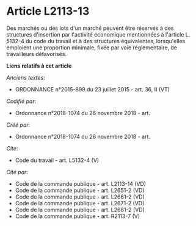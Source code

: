 # Article L2113-13

Des marchés ou des lots d'un marché peuvent être réservés à des structures d'insertion par l'activité économique mentionnées
à l'article L. 5132-4 du code du travail et à des structures équivalentes, lorsqu'elles emploient une proportion minimale,
fixée par voie réglementaire, de travailleurs défavorisés.

**Liens relatifs à cet article**

_Anciens textes_:

  - ORDONNANCE n°2015-899 du 23 juillet 2015 - art. 36, II (VT)

_Codifié par_:

  - Ordonnance n°2018-1074 du 26 novembre 2018 - art.

_Créé par_:

  - Ordonnance n°2018-1074 du 26 novembre 2018 - art.

_Cite_:

  - Code du travail - art. L5132-4 (V)

_Cité par_:

  - Code de la commande publique - art. L2113-14 (VD)
  - Code de la commande publique - art. L2651-2 (VD)
  - Code de la commande publique - art. L2661-2 (VD)
  - Code de la commande publique - art. L2671-2 (VD)
  - Code de la commande publique - art. L2681-2 (VD)
  - Code de la commande publique - art. R2113-7 (V)
